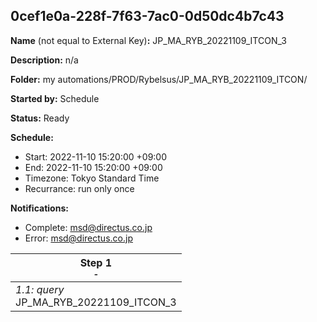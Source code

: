 ## 0cef1e0a-228f-7f63-7ac0-0d50dc4b7c43

**Name** (not equal to External Key)**:** JP_MA_RYB_20221109_ITCON_3

**Description:** n/a

**Folder:** my automations/PROD/Rybelsus/JP_MA_RYB_20221109_ITCON/

**Started by:** Schedule

**Status:** Ready

**Schedule:**

* Start: 2022-11-10 15:20:00 +09:00
* End: 2022-11-10 15:20:00 +09:00
* Timezone: Tokyo Standard Time
* Recurrance: run only once

**Notifications:**

* Complete: msd@directus.co.jp
* Error: msd@directus.co.jp

| Step 1<br>_<small>-</small>_ |
| --- |
| _1.1: query_<br>JP_MA_RYB_20221109_ITCON_3 |
